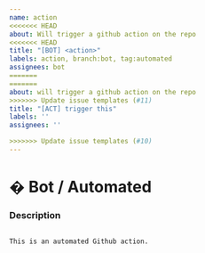 ```yaml
---
name: action
<<<<<<< HEAD
about: Will trigger a github action on the repo
<<<<<<< HEAD
title: "[BOT] <action>"
labels: action, branch:bot, tag:automated
assignees: bot
=======
=======
about: will trigger a github action on the repo
>>>>>>> Update issue templates (#11)
title: "[ACT] trigger this"
labels: ''
assignees: ''

>>>>>>> Update issue templates (#10)
---
```



# � Bot / Automated

### Description

<pre><code>
This is an automated Github action.
</code></pre>
